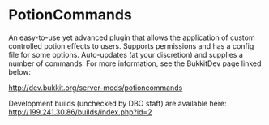 PotionCommands
==============
An easy-to-use yet advanced plugin that allows the application of custom controlled potion effects to users. Supports permissions and has a config file for some options. Auto-updates (at your discretion) and supplies a number of commands. For more information, see the BukkitDev page linked below:

http://dev.bukkit.org/server-mods/potioncommands

Development builds (unchecked by DBO staff) are available here:
http://199.241.30.86/builds/index.php?id=2
